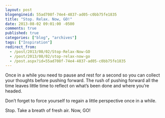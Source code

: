 ```yaml
---
layout: post
blogengineid: 55ad708f-74e4-4837-ad05-c0bb75fe1835
title: "Stop. Relax. Now, GO!"
date: 2013-08-02 09:01:00 -0500
comments: true
published: true
categories: ["blog", "archives"]
tags: ["Inspiration"]
redirect_from: 
  - /post/2013/08/02/Stop-Relax-Now-GO
  - /post/2013/08/02/stop-relax-now-go
  - /post.aspx?id=55ad708f-74e4-4837-ad05-c0bb75fe1835
---
```

<!-- more -->

Once in a while you need to pause and rest for a second so you can collect your thoughts before pushing forward. The rush of pushing forward all the time leaves little time to reflect on what&rsquo;s been done and where you&rsquo;re headed.

Don&rsquo;t forget to force yourself to regain a little perspective once in a while.

Stop. Take a breath of fresh air. Now, GO!
